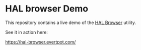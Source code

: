 HAL browser Demo
================

This repository contains a live demo of the [HAL Browser][1] utility.

See it in action here:

<https://hal-browser.evertpot.com/>

[1]: https://github.com/evert/hal-browser/
